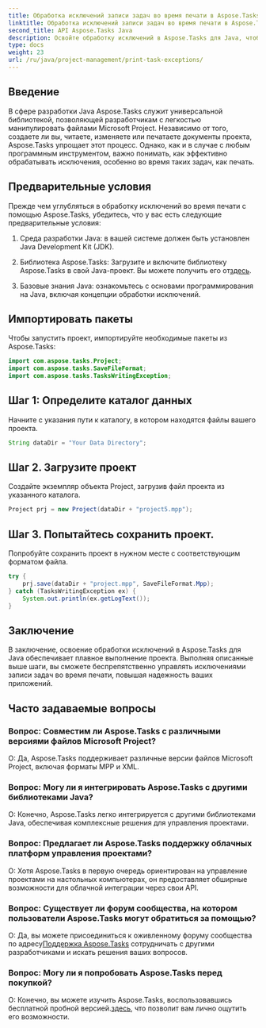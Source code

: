 ```yaml
---
title: Обработка исключений записи задач во время печати в Aspose.Tasks
linktitle: Обработка исключений записи задач во время печати в Aspose.Tasks
second_title: API Aspose.Tasks Java
description: Освойте обработку исключений в Aspose.Tasks для Java, чтобы обеспечить бесперебойное выполнение проекта. Узнайте, как легко обрабатывать исключения записи задач во время печати.
type: docs
weight: 23
url: /ru/java/project-management/print-task-exceptions/
---
```

## Введение
В сфере разработки Java Aspose.Tasks служит универсальной библиотекой, позволяющей разработчикам с легкостью манипулировать файлами Microsoft Project. Независимо от того, создаете ли вы, читаете, изменяете или печатаете документы проекта, Aspose.Tasks упрощает этот процесс. Однако, как и в случае с любым программным инструментом, важно понимать, как эффективно обрабатывать исключения, особенно во время таких задач, как печать.
## Предварительные условия
Прежде чем углубляться в обработку исключений во время печати с помощью Aspose.Tasks, убедитесь, что у вас есть следующие предварительные условия:
1. Среда разработки Java: в вашей системе должен быть установлен Java Development Kit (JDK).
   
2.  Библиотека Aspose.Tasks: Загрузите и включите библиотеку Aspose.Tasks в свой Java-проект. Вы можете получить его от[здесь](https://releases.aspose.com/tasks/java/).
3. Базовые знания Java: ознакомьтесь с основами программирования на Java, включая концепции обработки исключений.

## Импортировать пакеты
Чтобы запустить проект, импортируйте необходимые пакеты из Aspose.Tasks:
```java
import com.aspose.tasks.Project;
import com.aspose.tasks.SaveFileFormat;
import com.aspose.tasks.TasksWritingException;
```

## Шаг 1: Определите каталог данных
Начните с указания пути к каталогу, в котором находятся файлы вашего проекта.
```java
String dataDir = "Your Data Directory";
```
## Шаг 2. Загрузите проект
Создайте экземпляр объекта Project, загрузив файл проекта из указанного каталога.
```java
Project prj = new Project(dataDir + "project5.mpp");
```
## Шаг 3. Попытайтесь сохранить проект.
Попробуйте сохранить проект в нужном месте с соответствующим форматом файла.
```java
try {
    prj.save(dataDir + "project.mpp", SaveFileFormat.Mpp);
} catch (TasksWritingException ex) {
    System.out.println(ex.getLogText());
}
```

## Заключение
В заключение, освоение обработки исключений в Aspose.Tasks для Java обеспечивает плавное выполнение проекта. Выполняя описанные выше шаги, вы сможете беспрепятственно управлять исключениями записи задач во время печати, повышая надежность ваших приложений.
## Часто задаваемые вопросы
### Вопрос: Совместим ли Aspose.Tasks с различными версиями файлов Microsoft Project?
О: Да, Aspose.Tasks поддерживает различные версии файлов Microsoft Project, включая форматы MPP и XML.
### Вопрос: Могу ли я интегрировать Aspose.Tasks с другими библиотеками Java?
О: Конечно, Aspose.Tasks легко интегрируется с другими библиотеками Java, обеспечивая комплексные решения для управления проектами.
### Вопрос: Предлагает ли Aspose.Tasks поддержку облачных платформ управления проектами?
О: Хотя Aspose.Tasks в первую очередь ориентирован на управление проектами на настольных компьютерах, он предоставляет обширные возможности для облачной интеграции через свои API.
### Вопрос: Существует ли форум сообщества, на котором пользователи Aspose.Tasks могут обратиться за помощью?
 О: Да, вы можете присоединиться к оживленному форуму сообщества по адресу[Поддержка Aspose.Tasks](https://forum.aspose.com/c/tasks/15) сотрудничать с другими разработчиками и искать решения ваших вопросов.
### Вопрос: Могу ли я попробовать Aspose.Tasks перед покупкой?
 О: Конечно, вы можете изучить Aspose.Tasks, воспользовавшись бесплатной пробной версией.[здесь](https://releases.aspose.com/), что позволит вам лично ощутить его возможности.